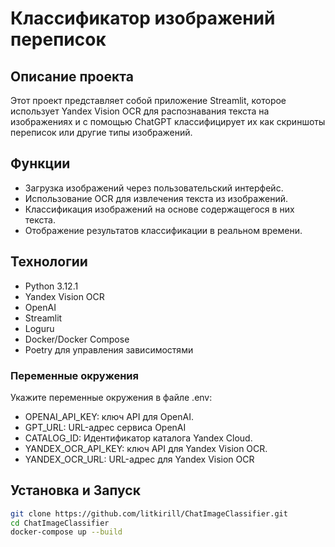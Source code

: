 # Классификатор изображений переписок

## Описание проекта
Этот проект представляет собой приложение Streamlit, которое использует Yandex Vision OCR для распознавания текста на изображениях и с помощью ChatGPT классифицирует их как скриншоты переписок или другие типы изображений.

## Функции
- Загрузка изображений через пользовательский интерфейс.
- Использование OCR для извлечения текста из изображений.
- Классификация изображений на основе содержащегося в них текста.
- Отображение результатов классификации в реальном времени.

## Технологии
- Python 3.12.1
- Yandex Vision OCR
- OpenAI
- Streamlit
- Loguru
- Docker/Docker Compose
- Poetry для управления зависимостями

### Переменные окружения

Укажите переменные окружения в файле .env:
- OPENAI_API_KEY: ключ API для OpenAI.
- GPT_URL: URL-адрес сервиса OpenAI
- CATALOG_ID: Идентификатор каталога Yandex Cloud.
- YANDEX_OCR_API_KEY: ключ API для Yandex Vision OCR.
- YANDEX_OCR_URL: URL-адрес для Yandex Vision OCR

## Установка и Запуск
```bash
git clone https://github.com/litkirill/ChatImageClassifier.git
cd ChatImageClassifier
docker-compose up --build